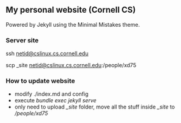 <!-- # Minimal Mistakes

**[Minimal Mistakes](http://mmistakes.github.io/minimal-mistakes)** is a two column responsive Jekyll theme perfect for powering your GitHub hosted blog built. Compatible with Jekyll 3.0 and up.

## Minimal Mistakes is all about:

* Responsive templates. Looking good on mobile, tablet, and desktop.
* Gracefully degrading in older browsers. Compatible with Internet Explorer 8+ and all modern browsers.
* Minimal embellishments -- content first.
* Optional large feature images for posts and pages.
* Simple and clear permalink structure.
* [Custom 404 page](http://mmistakes.github.io/minimal-mistakes/404.html) to get you started.
* Support for Disqus Comment

![screenshot of Minimal Mistakes theme](http://mmistakes.github.io/minimal-mistakes/images/mm-theme-post-600.jpg)

See a [live version of Minimal Mistakes](http://mmistakes.github.io/minimal-mistakes/) hosted on GitHub.

## Getting Started

Minimal Mistakes takes advantage of Sass and data files to make customizing easier. These features require [Jekyll 2.x](https://github.com/mmistakes/minimal-mistakes/releases/tag/2.1.3) and will not work with older versions of Jekyll.

To learn how to install and use this theme check out the [Setup Guide](http://mmistakes.github.io/minimal-mistakes/theme-setup/) for more information. -->

## My personal website (Cornell CS)

Powered by Jekyll using the Minimal Mistakes theme.


### Server site

ssh netid@cslinux.cs.cornell.edu

scp _site netid@cslinux.cs.cornell.edu:/people/xd75


<!-- https://confluence.cornell.edu/display/coecis/New+CS+Research+and+Personal+Web+Server%2C+COECIS+ITSG+Help -->

### How to update website
- modify ./index.md and config
- execute *bundle exec jekyll serve*
- only need to upload *_site* folder, move all the stuff inside *_site* to */people/xd75*




 
